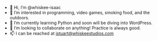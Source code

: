 - 👋 Hi, I’m @whiskee-isaac
- 👀 I’m interested in programming, video games, smoking food, and the outdoors.
- 🌱 I’m currently learning Python and soon will be diving into WordPress.
- 💞️ I’m looking to collaborate on anything! Practice is always good.
- 📫 I can be reached at istuart@whiskeestudios.com

<!---
whiskee-isaac/whiskee-isaac is a ✨ special ✨ repository because its `README.md` (this file) appears on your GitHub profile.
You can click the Preview link to take a look at your changes.
--->
